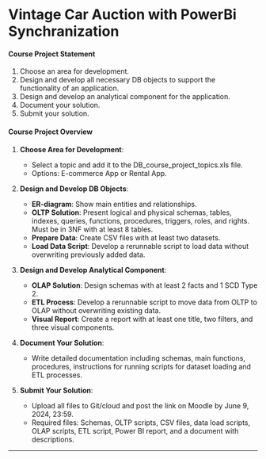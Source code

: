
# Vintage Car Auction with PowerBi Synchranization

#### Course Project Statement
1. Choose an area for development.
2. Design and develop all necessary DB objects to support the functionality of an application.
3. Design and develop an analytical component for the application.
4. Document your solution.
5. Submit your solution.

#### Course Project Overview
1. **Choose Area for Development**:
   - Select a topic and add it to the DB_course_project_topics.xls file.
   - Options: E-commerce App or Rental App.
   
2. **Design and Develop DB Objects**:
   - **ER-diagram**: Show main entities and relationships.
   - **OLTP Solution**: Present logical and physical schemas, tables, indexes, queries, functions, procedures, triggers, roles, and rights. Must be in 3NF with at least 8 tables.
   - **Prepare Data**: Create CSV files with at least two datasets.
   - **Load Data Script**: Develop a rerunnable script to load data without overwriting previously added data.
   
3. **Design and Develop Analytical Component**:
   - **OLAP Solution**: Design schemas with at least 2 facts and 1 SCD Type 2.
   - **ETL Process**: Develop a rerunnable script to move data from OLTP to OLAP without overwriting existing data.
   - **Visual Report**: Create a report with at least one title, two filters, and three visual components.

4. **Document Your Solution**:
   - Write detailed documentation including schemas, main functions, procedures, instructions for running scripts for dataset loading and ETL processes.

5. **Submit Your Solution**:
   - Upload all files to Git/cloud and post the link on Moodle by June 9, 2024, 23:59.
   - Required files: Schemas, OLTP scripts, CSV files, data load scripts, OLAP scripts, ETL script, Power BI report, and a document with descriptions.

---

